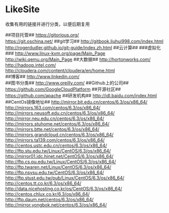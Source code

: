 LikeSite
========

收集有用的链接并进行分类，以便后期复用

##项目托管##
https://gitorious.org/  
https://git.oschina.net/
##git学习##
http://gitbook.liuhui998.com/index.html  
http://rogerdudler.github.io/git-guide/index.zh.html
##云计算##
###虚拟化###
http://www.linux-kvm.org/page/Main_Page  
http://wiki.qemu.org/Main_Page
##大数据##
http://hortonworks.com/  
http://hadoop.intel.com/
http://cloudera.com/content/cloudera/en/home.html  
##博客##
http://www.linkedin.com/  
##图书分类##
http://www.oreilly.com/
##Github上的公司##
https://github.com/GoogleCloudPlatform
##开源社区##
https://github.com/apache
##研发机构##
http://idl.baidu.com/index.html
##CentOs镜像地址##
http://mirror.bit.edu.cn/centos/6.3/os/x86_64/ 
http://mirrors.163.com/centos/6.3/os/x86_64/
http://mirrors.neusoft.edu.cn/centos/6.3/os/x86_64/
http://mirror.neu.edu.cn/centos/6.3/os/x86_64/
http://mirrors.stuhome.net/centos/6.3/os/x86_64/
http://mirrors.btte.net/centos/6.3/os/x86_64/
http://mirrors.grandcloud.cn/centos/6.3/os/x86_64/
http://mirrors.ta139.com/centos/6.3/os/x86_64/
http://centos.ustc.edu.cn/centos/6.3/os/x86_64/
http://ftp.stu.edu.tw/Linux/CentOS/6.3/os/x86_64/
http://mirror01.idc.hinet.net/CentOS/6.3/os/x86_64/
http://ftp.cs.pu.edu.tw/Linux/CentOS/6.3/os/x86_64/
http://ftp.twaren.net/Linux/CentOS/6.3/os/x86_64/
http://ftp.nsysu.edu.tw/CentOS/6.3/os/x86_64/
http://ftp.stust.edu.tw/pub/Linux/CentOS/6.3/os/x86_64/
http://centos.tt.co.kr/6.3/os/x86_64/
http://data.nicehosting.co.kr/os/CentOS/6.3/os/x86_64/
http://centos.chlux.co.kr/6.3/os/x86_64/
http://ftp.daum.net/centos/6.3/os/x86_64/
http://mirror.yongbok.net/centos/6.3/os/x86_64/

